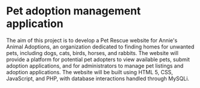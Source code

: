 # Pet adoption management application
 The aim of this project is to develop a Pet Rescue website for Annie's Animal Adoptions, an organization dedicated to finding homes for unwanted pets, including dogs, cats, birds, horses, and rabbits. The website will provide a platform for potential pet adopters to view available pets, submit adoption applications, and for administrators to manage pet listings and adoption applications. The website will be built using HTML 5, CSS, JavaScript, and PHP, with database interactions handled through MySQLi.
